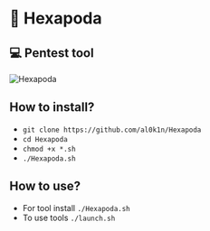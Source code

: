 # 🐜 Hexapoda
## 💻 Pentest tool
![Hexapoda](https://github.com/al0k1n/Hexapoda/assets/91440074/1aa75df6-3296-45b4-a209-efc55638a369)


## How to install?

* `git clone https://github.com/al0k1n/Hexapoda`
* `cd Hexapoda`
* `chmod +x *.sh`
* `./Hexapoda.sh`

## How to use?

* For tool install `./Hexapoda.sh`
* To use tools `./launch.sh`
